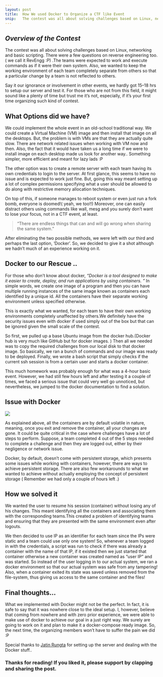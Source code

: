 ```yaml
---
layout: post
title:  How We used Docker to Organize a CTF like Event
snip:   The contest was all about solving challenges based on Linux, networking and basic scripting.
---
```





## *Overview of the Contest*

The contest was all about solving challenges based on Linux, networking and basic scripting. There were a few questions on reverse engineering too. ( we call it RevEngg :P) .The teams were expected to work and execute commands as if it were their own system. Also, we wanted to keep the working environment of each team completely separate from others so that a particular change by a team is not reflected to others.

Say it our ignorance or involvement in other events, we hardly got 15–18 hrs to setup our server and test it. For those who are not from this field, it might sound like a plenty of time but trust me it’s not, especially, if it’s your first time organizing such kind of contest.

## **What Options did we have?**

We could implement the whole event in an old-school traditional way. We could create a Virtual Machine (VM) image and then install that image on all the desktops. But, the problem is with VMs are that they are actually quite slow. There are network related issues when working with VM now and then. Also, the fact that it would have taken us a long time if we were to install image on each desktop made us look for another way.. Something simpler, more efficient and meant for lazy lads :P

The other option was to create a remote server with each team having its own credentials to login to the server. At first glance, this seems to have no issue and is expected to work just fine. But, going this way meant setting up a lot of complex permissions specifying what a user should be allowed to do along with restrictive memory allocation techniques.

On top of this, if someone manages to reboot system or even just run a fork bomb, everyone is doomed!( yeah, we too!!) Moreover, one can easily distract others using commands like wall, mesg and you surely don’t want to lose your focus, not in a CTF event, at least.
> “There are endless things that can and will go wrong when sharing the same system.”

After eliminating the two possible methods, we were left with our third and perhaps the last option, ‘Docker’. So, we decided to give it a shot although we hadn’t much of an experience working on it.

## **Docker to our Rescue ..**

For those who don’t know about docker, *“Docker is a tool designed to make it easier to create, deploy, and run applications by using containers. ”* In simple words, we create one image of a program and then you can have multiple running instances of the same image known as containers each identified by a unique id. All the containers have their separate working environment unless specified otherwise.

This is exactly what we wanted, for each team to have their own working environments completely unaffected by others.We definitely have the security issues even with docker if used simply out of the box but that can be ignored given the small scale of the contest.

So first, we pulled up a base Ubuntu image from the docker hub.(Docker hub is very much like GitHub but for docker images. ) Then all we needed was to copy the required challenges from our local disk to that docker image. So basically, we ran a bunch of commands and our image was ready to be deployed. Finally, we wrote a bash script that simply checks if the current ssh session is from a certain user and starts a docker container.

This much homework was probably enough for what was a 4-hour basic event. However, we had still few hours left and after testing it a couple of times, we faced a serious issue that could very well go unnoticed, but nevertheless, we jumped to the docker documentation to find a solution.

## **Issue with Docker**

![](https://cdn-images-1.medium.com/max/2000/1*tDU_KOEbmB4wuhTsZhMUjQ.png)

As explained above, all the containers are by default volatile in nature, meaning, once you exit and remove the container, all your changes are gone. It could be quite critical in the case where challenges have a lot of steps to perform. Suppose, a team completed 4 out of the 5 steps needed to complete a challenge and then they are logged out, either by their negligence or network issue.

Docker, by default, doesn’t come with persistent storage, which presents some issues while working with containers, however, there are ways to achieve persistent storage. There are also few workarounds to what we wanted to achieve without actually employing the concept of persistent storage ( Remember we had only a couple of hours left .)

## How we solved it

We wanted the user to resume his session (container) without losing any of his changes. This meant identifying all the containers and associating them with the corresponding teams.This created a problem of identifying teams and ensuring that they are presented with the same environment even after logouts.

We then decided to use IP as an identifier for each team since the IPs were static and a team could use only one system! So, whenever a team logged in with the credentials, a script was run to check if there was already a container with the name of that IP, if it existed then we just started that container otherwise a new container was created named as “user IP” and was started. So instead of the user logging in to our actual system, we ran a docker environment so that our actual system was safe from any tampering! Also, when a container exited its state was saved unless removed from the file-system, thus giving us access to the same container and the files!

## Final thoughts…

What we implemented with Docker might not be the perfect. In fact, it is safe to say that it was nowhere close to the ideal setup. I, however, believe that coming from nowhere and with zero prior experience, we were able to make use of docker to achieve our goal in a just right way. We surely are going to work on it and plan to make it a docker-compose ready image. So, the next time, the organizing members won’t have to suffer the pain we did :P

Special thanks to [Jatin Rungta](undefined) for setting up the server and dealing with the Docker stuff..

### Thanks for reading! If you liked it, please support by clapping and sharing the post.

